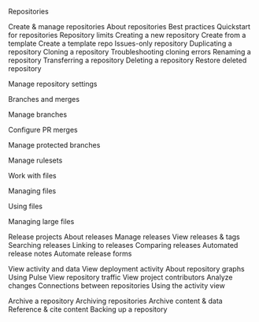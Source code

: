 Repositories

Create & manage repositories
About repositories
Best practices
Quickstart for repositories
Repository limits
Creating a new repository
Create from a template
Create a template repo
Issues-only repository
Duplicating a repository
Cloning a repository
Troubleshooting cloning errors
Renaming a repository
Transferring a repository
Deleting a repository
Restore deleted repository

Manage repository settings

Branches and merges

Manage branches

Configure PR merges

Manage protected branches

Manage rulesets

Work with files

Managing files

Using files

Managing large files

Release projects
About releases
Manage releases
View releases & tags
Searching releases
Linking to releases
Comparing releases
Automated release notes
Automate release forms

View activity and data
View deployment activity
About repository graphs
Using Pulse
View repository traffic
View project contributors
Analyze changes
Connections between repositories
Using the activity view

Archive a repository
Archiving repositories
Archive content & data
Reference & cite content
Backing up a repository